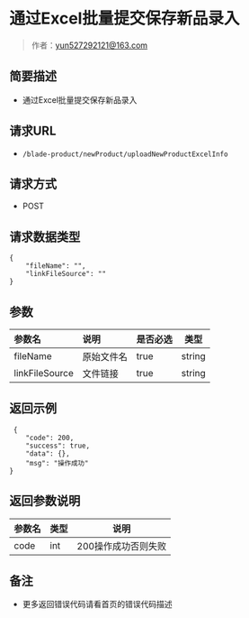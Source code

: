 # 通过Excel批量提交保存新品录入

> 作者：yun527292121@163.com

## 简要描述

- 通过Excel批量提交保存新品录入

## 请求URL
- ` /blade-product/newProduct/uploadNewProductExcelInfo `
  
## 请求方式
- POST 
## 请求数据类型 
``` 
{
	"fileName": "",
	"linkFileSource": ""
}
```

## 参数

|参数名|说明|是否必选|类型|
|:----    |:---|:----- |-----   |
|fileName |原始文件名  |true |string   |
|linkFileSource |文件链接  |true |string   |

## 返回示例 

``` 
 {
    "code": 200,
    "success": true,
    "data": {},
    "msg": "操作成功"
}
```

## 返回参数说明 

|参数名|类型|说明|
|:-----  |:-----|-----                           |
|code |int   |200操作成功否则失败  |

## 备注 

- 更多返回错误代码请看首页的错误代码描述